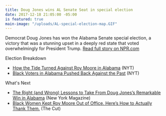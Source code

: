 ```yaml
---
title: Doug Jones wins AL Senate Seat in special election
date: 2017-12-18 21:05:00 -05:00
is featured: true
main-image: "/uploads/AL-special-election-map.GIF"
---
```


Democrat Doug Jones has won the Alabama Senate special election, a victory that was a stunning upset in a deeply red state that voted overwhelmingly for President Trump. [Read full story on NPR.com](http://n.pr/2BYMd42)

Election Breakdown
* [How the Tide Turned Against Roy Moore in Alabama](http://nyti.ms/2kJGRmt) (NYT)
* [Black Voters in Alabama Pushed Back Against the Past](http://nyti.ms/2AUGRrn) (NYT)

What's Next
* [The Right (and Wrong) Lessons to Take From Doug Jones’s Remarkable Win in Alabama](http://nym.ag/2kg2gUC) (New York Magazine)
* [Black Women Kept Roy Moore Out of Office. Here’s How to Actually Thank Them.](http://bit.ly/2jTiV0l) (The Cut)